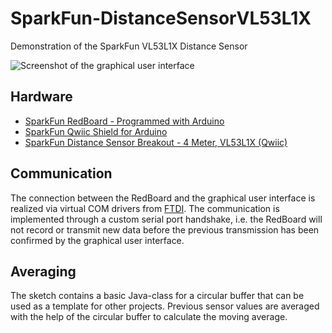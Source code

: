 # SparkFun-DistanceSensorVL53L1X
Demonstration of the SparkFun VL53L1X Distance Sensor

![Screenshot of the graphical user interface](https://github.com/crickert1234/SparkFun-VL53L1X/blob/master/DistanceSensorVL53L1X.png)

## Hardware
* [SparkFun RedBoard - Programmed with Arduino](https://www.sparkfun.com/products/13975)
* [SparkFun Qwiic Shield for Arduino](https://www.sparkfun.com/products/14352)
* [SparkFun Distance Sensor Breakout - 4 Meter, VL53L1X (Qwiic)](https://www.sparkfun.com/products/14722)

## Communication
The connection between the RedBoard and the graphical user interface is realized via virtual COM drivers from [FTDI](http://www.ftdichip.com/Drivers/VCP.htm). The communication is implemented through a custom serial port handshake, i.e. the RedBoard will not record or transmit new data before the previous transmission has been confirmed by the graphical user interface.

## Averaging
The sketch contains a basic Java-class for a circular buffer that can be used as a template for other projects. Previous sensor values are averaged with the help of the circular buffer to calculate the moving average.
